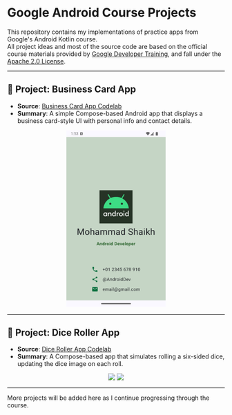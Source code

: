 # Google Android Course Projects

This repository contains my implementations of practice apps from Google's Android Kotlin course.  
All project ideas and most of the source code are based on the official course materials provided by [Google Developer Training](https://github.com/google-developer-training), and fall under the [Apache 2.0 License](https://www.apache.org/licenses/LICENSE-2.0).

---

## 📱 Project: Business Card App

- **Source**: [Business Card App Codelab](https://developer.android.com/codelabs/basic-android-kotlin-compose-business-card)
- **Summary**: A simple Compose-based Android app that displays a business card-style UI with personal info and contact details.

<p align="center">
  <img src="https://github.com/shaikhmohammadtalha/google-android-course-projects/blob/main/BusinessCardApp/metadata/images/phoneScreenshots/01.png" width="230">
</p>

---

## 🎲 Project: Dice Roller App

- **Source**: [Dice Roller App Codelab](https://developer.android.com/codelabs/basic-android-kotlin-compose-dice-roller)
- **Summary**: A Compose-based app that simulates rolling a six-sided dice, updating the dice image on each roll.

<p align="center">
  <img src="https://github.com/shaikhmohammadtalha/google-android-course-projects/blob/main/DiceRollerApp/metadata/images/phoneScreenshots/01.png" width="230">
  <img src="https://github.com/shaikhmohammadtalha/google-android-course-projects/blob/main/DiceRollerApp/metadata/images/phoneScreenshots/02.png" width="230">
</p>

---

More projects will be added here as I continue progressing through the course.
